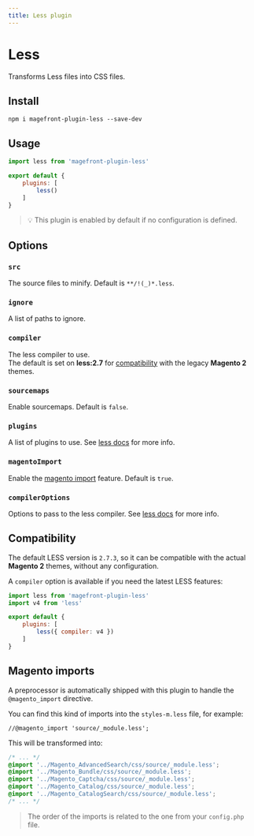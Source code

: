 ```yaml
---
title: Less plugin
---
```


# Less

Transforms Less files into CSS files.

## Install

```shell
npm i magefront-plugin-less --save-dev
```

## Usage

```js
import less from 'magefront-plugin-less'

export default {
    plugins: [
        less()
    ]
}
```

> 💡 This plugin is enabled by default if no configuration is defined.

## Options

### `src`

The source files to minify. Default is `**/!(_)*.less`.

### `ignore`

A list of paths to ignore.

### `compiler`

The less compiler to use.<br>
The default is set on **less:2.7** for [compatibility](#compatibility) with the legacy **Magento 2** themes.

### `sourcemaps`

Enable sourcemaps. Default is `false`.

### `plugins`

A list of plugins to use. See [less docs](http://lesscss.org/usage/#plugins) for more info.<br>

### `magentoImport`

Enable the [magento import](#magento-imports) feature. Default is `true`.

### `compilerOptions`

Options to pass to the less compiler. See [less docs](http://lesscss.org/usage/#programmatic-usage) for more info.

## Compatibility

The default LESS version is `2.7.3`, so it can be compatible with the actual **Magento 2** themes, without any configuration.

A `compiler` option is available if you need the latest LESS features:

```js
import less from 'magefront-plugin-less'
import v4 from 'less'

export default {
    plugins: [
        less({ compiler: v4 })
    ]
}
```

## Magento imports

A preprocessor is automatically shipped with this plugin to handle the `@magento_import` directive.

You can find this kind of imports into the `styles-m.less` file, for example:

```less
//@magento_import 'source/_module.less';
```

This will be transformed into:

```css
/* ... */
@import '../Magento_AdvancedSearch/css/source/_module.less';
@import '../Magento_Bundle/css/source/_module.less';
@import '../Magento_Captcha/css/source/_module.less';
@import '../Magento_Catalog/css/source/_module.less';
@import '../Magento_CatalogSearch/css/source/_module.less';
/* ... */
```

> The order of the imports is related to the one from your `config.php` file.
